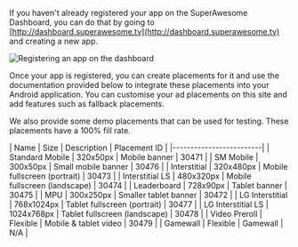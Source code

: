 If you haven't already registered your app on the SuperAwesome Dashboard, you can do that by going to [http://dashboard.superawesome.tv](http://dashboard.superawesome.tv) and creating a new app.

![](img/dashboard.png "Registering an app on the dashboard")

Once your app is registered, you can create placements for it and use the documentation provided below to integrate these placements into your Android application.
You can customise your ad placements on this site and add features such as fallback placements.

We also provide some demo placements that can be used for testing. These placements have a 100% fill rate.

| Name | Size | Description | Placement ID |
|-------------------------|
| Standard Mobile | 320x50px | Mobile banner | 30471 |
| SM Mobile | 300x50px | Small mobile banner | 30476 |
| Interstitial | 320x480px | Mobile fullscreen (portrait) | 30473 |
| Interstitial LS | 480x320px | Mobile fullscreen (landscape) | 30474 |
| Leaderboard | 728x90px | Tablet banner | 30475 |
| MPU | 300x250px | Smaller tablet banner | 30472 |
| LG Interstitial | 768x1024px | Tablet fullscreen (portrait) | 30477 |
| LG Interstitial LS | 1024x768px | Tablet fullscreen (landscape) | 30478 |
| Video Preroll | Flexible | Mobile & tablet video | 30479 |
| Gamewall | Flexible | Gamewall | N/A |
